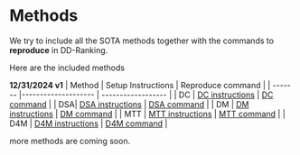 # Methods
We try to include all the SOTA methods together with the commands to **reproduce** in DD-Ranking.

Here are the included methods

**12/31/2024 v1**
| Method | Setup Instructions | Reproduce command |
| ------- |-------------------- | ------------------ |
| DC | [DC instructions](dc/instructions.md) | [DC command](dc/readme.md) |
| DSA| [DSA instructions](dc/instructions.md) | [DSA command](dc/readme.md) |
| DM | [DM instructions](dc/instructions.md) | [DM command](dc/readme.md) |
| MTT | [MTT instructions](tm/instructions.md) | [MTT command](tm/readme.md) |
| D4M | [D4M instructions](D4M/instructions.md) | [D4M command](D4M/readme.md) |

more methods are coming soon.